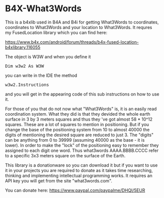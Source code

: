 # B4X-What3Words

This is a b4xlib used in B4A and B4i for getting What3Words to coordinates, coordinates to What3Words and your location to What3Words. It requres my FusedLocation library which you can find here:

https://www.b4x.com/android/forum/threads/b4x-fused-location-b4xlibrary.116055

The object is W3W and when you define it <pre>Dim w3w2 As W3W</pre> you can write in the IDE the method <pre>w3w2.Instructions</pre> and you will get in the appearing code of this sub instructions on how to use it.

For those of you that do not now what "What3Words" is, it is an easily read coordination system. What they did is that they devided the whole earth surface in 3 by 3 meters squares and thus they 've got almost 58 * 10^12 squares. These are a lot of squares to mention in positioning. But if you change the base of the positioning system from 10 to almost 40000 the digits of mentioning the desired square are reduced to just 3. The "digits" can be anything from 0 to 39999 (assuming 40000 as the base - it is lower). In order to make the "lock" of the positioning easy to remember they assigned to each digit one word. Thus what3words AAAA.BBBB.CCCC refer to a specific 3x3 meters square on the surface of the Earth.

This library is a donationware so you can download it but if you want to use it in your projects you are required to donate as it takes time researching, thinking and implementing intellectual programming works. It requires an API key you will get from the site "what3words.com".

You can donate here:
https://www.paypal.com/paypalme/DHQI/5EUR
